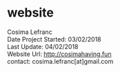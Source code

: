 # website
Cosima Lefranc
<br />
Date Project Started: 03/02/2018
<br />
Last Update: 04/02/2018
<br />
Website Url: http://cosimahaving.fun
<br />
contact: cosima.lefranc[at]gmail.com
